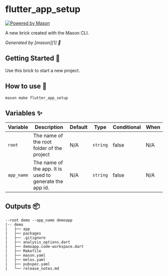 # flutter_app_setup

[![Powered by Mason](https://img.shields.io/endpoint?url=https%3A%2F%2Ftinyurl.com%2Fmason-badge)](https://github.com/felangel/mason)

A new brick created with the Mason CLI.

_Generated by [mason][1] 🧱_

## Getting Started 🚀

Use this brick to start a new project.

## How to use 🚀

```
mason make flutter_app_setup
```

## Variables ✨

| Variable           | Description                                             | Default   | Type      | Conditional | When             |
| ------------------ | ------------------------------------------------------- | -------   | --------- | ----------- | ---------------- |
| `root`             | The name of the root folder of the project              | N/A       | `string`  | false       | N/A              |
| `app_name`         | The name of the app. It is used to generate the app id. | N/A       | `string`  | false       | N/A              |

## Outputs 📦
```
--root demo --app_name demoapp
|-- demo
|   ├── app
|   ├── packages
|   ├── .gitignore
|   ├── analysis_options.dart
|   ├── demoapp.code-workspace.dart
|   ├── Makefile
|   ├── mason.yaml
|   ├── melos.yaml
|   ├── pubspec.yaml
|   └── release_notes.md
```
